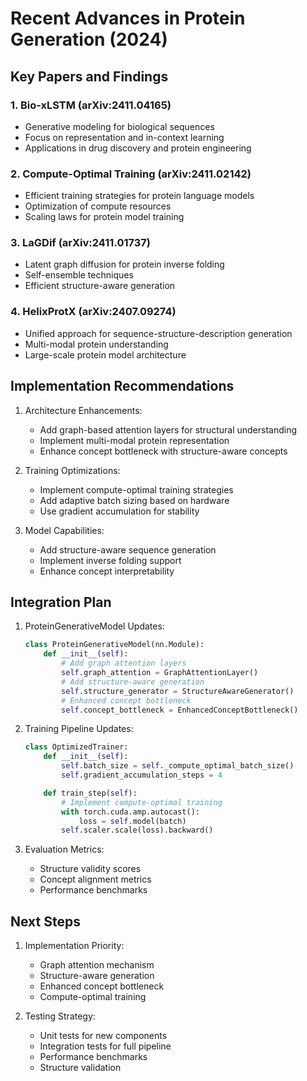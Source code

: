 # Recent Advances in Protein Generation (2024)

## Key Papers and Findings

### 1. Bio-xLSTM (arXiv:2411.04165)
- Generative modeling for biological sequences
- Focus on representation and in-context learning
- Applications in drug discovery and protein engineering

### 2. Compute-Optimal Training (arXiv:2411.02142)
- Efficient training strategies for protein language models
- Optimization of compute resources
- Scaling laws for protein model training

### 3. LaGDif (arXiv:2411.01737)
- Latent graph diffusion for protein inverse folding
- Self-ensemble techniques
- Efficient structure-aware generation

### 4. HelixProtX (arXiv:2407.09274)
- Unified approach for sequence-structure-description generation
- Multi-modal protein understanding
- Large-scale protein model architecture

## Implementation Recommendations

1. Architecture Enhancements:
   - Add graph-based attention layers for structural understanding
   - Implement multi-modal protein representation
   - Enhance concept bottleneck with structure-aware concepts

2. Training Optimizations:
   - Implement compute-optimal training strategies
   - Add adaptive batch sizing based on hardware
   - Use gradient accumulation for stability

3. Model Capabilities:
   - Add structure-aware sequence generation
   - Implement inverse folding support
   - Enhance concept interpretability

## Integration Plan

1. ProteinGenerativeModel Updates:
   ```python
   class ProteinGenerativeModel(nn.Module):
       def __init__(self):
           # Add graph attention layers
           self.graph_attention = GraphAttentionLayer()
           # Add structure-aware generation
           self.structure_generator = StructureAwareGenerator()
           # Enhanced concept bottleneck
           self.concept_bottleneck = EnhancedConceptBottleneck()
   ```

2. Training Pipeline Updates:
   ```python
   class OptimizedTrainer:
       def __init__(self):
           self.batch_size = self._compute_optimal_batch_size()
           self.gradient_accumulation_steps = 4

       def train_step(self):
           # Implement compute-optimal training
           with torch.cuda.amp.autocast():
               loss = self.model(batch)
           self.scaler.scale(loss).backward()
   ```

3. Evaluation Metrics:
   - Structure validity scores
   - Concept alignment metrics
   - Performance benchmarks

## Next Steps

1. Implementation Priority:
   - Graph attention mechanism
   - Structure-aware generation
   - Enhanced concept bottleneck
   - Compute-optimal training

2. Testing Strategy:
   - Unit tests for new components
   - Integration tests for full pipeline
   - Performance benchmarks
   - Structure validation
